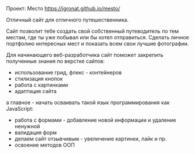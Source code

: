 Проект: Место
https://igronat.github.io/mesto/

Отличный сайт для отличного путешественника.

Сайт позволит тебе создать свой собственный путеводитель по тем местам, где ты уже побывал или бы хотел отправиться. Сделать личное портфолию интересных мест и показать всем свои лучшие фотографии.

Для начинающего веб-разработчика сайт поможет закрепить полученные знания по верстке сайтов:
* использование грид, флекс - контейнеров
* стилизация кнопок
* работа с картинками 
* адаптация сайта

а главное - начать осваивать такой язык программирования как JavaScript:
* работа с формами - добавление новой информации и удаление ненужной
* валидация форм
* делаем сайт отзывчивым - увеличение картинки, лайк и пр.
* освоение методов ООП
